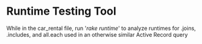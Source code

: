 # Runtime Testing Tool
While in the car_rental file, run '*rake runtime*' to analyze runtimes for .joins, .includes, and all.each used in an otherwise similar Active Record query
